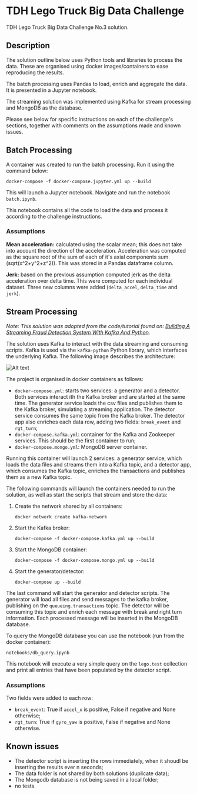 # TDH Lego Truck Big Data Challenge
TDH Lego Truck Big Data Challenge No.3 solution. 

## Description
The solution outline below uses Python tools and libraries to process the data. These are organised using docker images/containers to ease reproducing the results. 

The batch processing uses Pandas to load, enrich and aggregate the data. It is presented in a Jupyter notebook.

The streaming solution was implemented using Kafka for stream processing and MongoDB as the database. 

Please see below for specific instructions on each of the challenge's sections, together with  comments on the assumptions made and known issues. 

## Batch Processing
A container was created to run the batch processing. Run it using the command below: 

```docker-compose -f docker-compose.jupyter.yml up --build```

This will launch a Jupyter notebook. Navigate and run the notebook `batch.ipynb`.

This notebook contains all the code to load the data and process it according to the challenge instructions. 

### Assumptions

**Mean acceleration:** calculated using the scalar mean; this does not take into account the direction of the acceleration. Acceleration was computed as the square root of the sum of each of it's axial components sum (sqrt(x^2+y^2+z^2)). 
This was stored in a Pandas dataframe column. 

**Jerk:** based on the previous assumption computed jerk as the delta acceleration over delta time. This were computed for each individual dataset. Three new columns were added (`delta_accel`, `delta_time` and `jerk`).

## Stream Processing 

_Note: This solution was adopted from the code/tutorial found on: 
[Building A Streaming Fraud Detection System With Kafka And Python](https://blog.florimondmanca.com/building-a-streaming-fraud-detection-system-with-kafka-and-python)._ 

The solution uses Kafka to interact with the data streaming and consuming scripts. Kafka is used via the `kafka-python` Python library, which interfaces the underlying Kafka. The following image describes the architecture: 

![Alt text](/img/tdh_lego_arch.png?raw=true "Streaming solution architecture diagram")

The project is organised in docker containers as follows: 
* `docker-compose.yml`: starts two  services: a generator and a detector. Both services interact ith the Kafka broker and are started at the same time. The generator service loads the csv files and publishes them to the Kafka broker, simulating a streaming application. The detector service consumes the same topic from  the Kafka broker. The detector app also enriches each data row, adding two fields: `break_event` and `rgt_turn`;
* `docker-compose.kafka.yml`: container for the Kafka and Zookeeper services. This should be the first container to run;
* `docker-compose.mongo.yml`: MongoDB server container. 

Running this container will launch 2 services: a generator service, which loads the data files and streams them into a Kafka topic, and a detector app, which consumes the Kafka topic, enriches the transactions and publishes them as a new Kafka topic. 

The following commands will launch the containers needed to run the solution, as well as start the scripts that stream and store the data: 
1. Create the network shared by all containers:

   ```docker network create kafka-network```
1. Start the Kafka broker:

    ```docker-compose -f docker-compose.kafka.yml up --build``` 
2. Start the MongoDB container:

   ```docker-compose -f docker-compose.mongo.yml up --build```
3. Start the generator/detector:
  
   ```docker-compose up --build```

The last command will start the generator and detector scripts. The generator will load all files and send messages to the kafka broker, publishing on the `queueing.transactions` topic. The detector will be consuming this topic and enrich each message with break and right turn information. Each processed message will be inserted in the MongoDB database.

To query the MongoDB database you can use the  notebook (run from the docker container): 
   
   ```notebooks/db_query.ipynb```

This notebook will execute a very simple query on the `lego.test` collection and print all entries that have been populated by the detector script.

### Assumptions
Two fields were added to each row: 
* `break_event`: True if `accel_x` is positive, False if negative and None otherwise;
* `rgt_turn`: True if `gyro_yaw` is positive, False if negative and None otherwise.

## Known issues
* The detector script is inserting the rows immediately, when it shoudl be inserting the results ever n seconds; 
* The data folder is not shared by both solutions (duplicate data);
* The Mongodb database is not being saved in a local folder;
* no tests.



